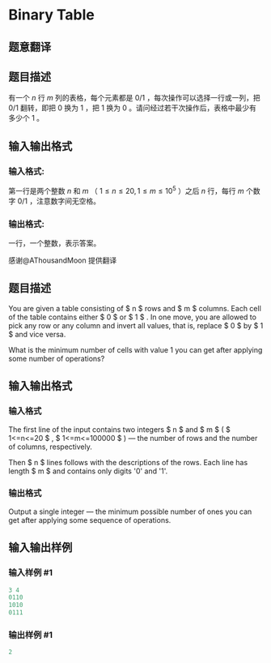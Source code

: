 # Binary Table

## 题意翻译

## 题目描述

有一个 $n$ 行 $m$ 列的表格，每个元素都是 $0/1$ ，每次操作可以选择一行或一列，把 $0/1$ 翻转，即把 $0$ 换为 $1$ ，把 $1$ 换为 $0$ 。请问经过若干次操作后，表格中最少有多少个 $1$ 。

## 输入输出格式

### 输入格式:

第一行是两个整数 $n$ 和 $m$ （ $1\leqslant n\leqslant 20,1\leqslant m\leqslant 10^5$ ）之后 $n$ 行，每行 $m$ 个数字 $0/1$ ，注意数字间无空格。

### 输出格式:

一行，一个整数，表示答案。

感谢@AThousandMoon 提供翻译

## 题目描述

You are given a table consisting of $ n $ rows and $ m $ columns. Each cell of the table contains either $ 0 $ or $ 1 $ . In one move, you are allowed to pick any row or any column and invert all values, that is, replace $ 0 $ by $ 1 $ and vice versa.

What is the minimum number of cells with value 1 you can get after applying some number of operations?

## 输入输出格式

### 输入格式

The first line of the input contains two integers $ n $ and $ m $ ( $ 1<=n<=20 $ , $ 1<=m<=100000 $ ) — the number of rows and the number of columns, respectively.

Then $ n $ lines follows with the descriptions of the rows. Each line has length $ m $ and contains only digits '0' and '1'.

### 输出格式

Output a single integer — the minimum possible number of ones you can get after applying some sequence of operations.

## 输入输出样例

### 输入样例 #1

```cpp
3 4
0110
1010
0111

```
### 输出样例 #1

```cpp
2

```

